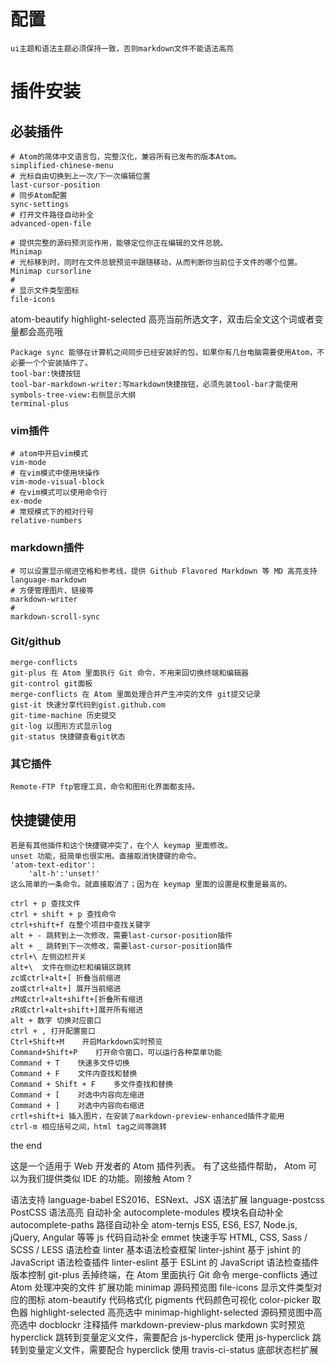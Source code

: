 # 配置
    ui主题和语法主题必须保持一致，否则markdown文件不能语法高亮
# 插件安装
## 必装插件
    # Atom的简体中文语言包，完整汉化，兼容所有已发布的版本Atom。
    simplified-chinese-menu
    # 光标自由切换到上一次/下一次编辑位置
    last-cursor-position
    # 同步Atom配置
    sync-settings
    # 打开文件路径自动补全
    advanced-open-file

    # 提供完整的源码预浏览作用，能够定位你正在编辑的文件总貌。
    Minimap
    # 光标移到时，同时在文件总貌预览中跟随移动，从而判断你当前位于文件的哪个位置。
    Minimap cursorline
    #
    # 显示文件类型图标
    file-icons
atom-beautify
    highlight-selected 高亮当前所选文字，双击后全文这个词或者变量都会高亮哦

    Package sync 能够在计算机之间同步已经安装好的包，如果你有几台电脑需要使用Atom，不必要一个个安装插件了。
    tool-bar:快捷按钮
    tool-bar-markdown-writer:写markdown快捷按钮，必须先装tool-bar才能使用
    symbols-tree-view:右侧显示大纲
    terminal-plus
### vim插件
    # atom中开启vim模式
    vim-mode
    # 在vim模式中使用块操作
    vim-mode-visual-block
    # 在vim模式可以使用命令行
    ex-mode
    # 常规模式下的相对行号
    relative-numbers
### markdown插件
    # 可以设置显示缩进空格和参考线，提供 Github Flavored Markdown 等 MD 高亮支持
    language-markdown
    # 方便管理图片、链接等
    markdown-writer
    #
    markdown-scroll-sync
### Git/github
    merge-conflicts
    git-plus 在 Atom 里面执行 Git 命令，不用来回切换终端和编辑器
    git-control git面板
    merge-conflicts 在 Atom 里面处理合并产生冲突的文件 git提交记录
    gist-it 快速分享代码到gist.github.com
    git-time-machine 历史提交
    git-log 以图形方式显示log
    git-status 快捷键查看git状态
### 其它插件
    Remote-FTP ftp管理工具，命令和图形化界面都支持。
## 快捷键使用
    若是有其他插件和这个快捷键冲突了，在个人 keymap 里面修改。
    unset 功能，挺简单也很实用。直接取消快捷键的命令。
    'atom-text-editor':
        'alt-h':'unset!'
    这么简单的一条命令。就直接取消了；因为在 keymap 里面的设置是权重是最高的。

    ctrl + p 查找文件
    ctrl + shift + p 查找命令
    ctrl+shift+f 在整个项目中查找关键字
    alt + - 跳转到上一次修改，需要last-cursor-position插件
    alt + _ 跳转到下一次修改，需要last-cursor-position插件
    ctrl+\ 左侧边栏开关
    alt+\  文件在侧边栏和编辑区跳转
    zc或ctrl+alt+[ 折叠当前缩进
    zo或ctrl+alt+] 展开当前缩进
    zM或ctrl+alt+shift+[折叠所有缩进
    zR或ctrl+alt+shift+]展开所有缩进
    alt + 数字 切换对应窗口
    ctrl + , 打开配置窗口
    Ctrl+Shift+M    开启Markdown实时预览
    Command+Shift+P    打开命令窗口，可以运行各种菜单功能
    Command + T    快速多文件切换
    Command + F    文件内查找和替换
    Command + Shift + F    多文件查找和替换
    Command + [    对选中内容向左缩进
    Command + ]    对选中内容向右缩进
    crtl+shift+i 插入图片，在安装了markdown-preview-enhanced插件才能用
    ctrl-m 相应括号之间，html tag之间等跳转
the end

这是一个适用于 Web 开发者的 Atom 插件列表。 有了这些插件帮助， Atom 可以为我们提供类似 IDE 的功能。刚接触 Atom ?

语法支持
language-babel
ES2016、ESNext、JSX 语法扩展
language-postcss
PostCSS 语法高亮
自动补全
autocomplete-modules
模块名自动补全
autocomplete-paths
路径自动补全
atom-ternjs
ES5, ES6, ES7, Node.js, jQuery, Angular 等等 js 代码自动补全
emmet
快速手写 HTML, CSS, Sass / SCSS / LESS
语法检查
linter
基本语法检查框架
linter-jshint
基于 jshint 的 JavaScript 语法检查插件
linter-eslint
基于 ESLint 的 JavaScript 语法检查插件
版本控制
git-plus
丢掉终端，在 Atom 里面执行 Git 命令
merge-conflicts
通过 Atom 处理冲突的文件
扩展功能
minimap
源码预览图
file-icons
显示文件类型对应的图标
atom-beautify
代码格式化
pigments
代码颜色可视化
color-picker
取色器
highlight-selected
高亮选中
minimap-highlight-selected
源码预览图中高亮选中
docblockr
注释插件
markdown-preview-plus
markdown 实时预览
hyperclick
跳转到变量定义文件，需要配合 js-hyperclick 使用
js-hyperclick
跳转到变量定义文件，需要配合 hyperclick 使用
travis-ci-status
底部状态栏扩展
